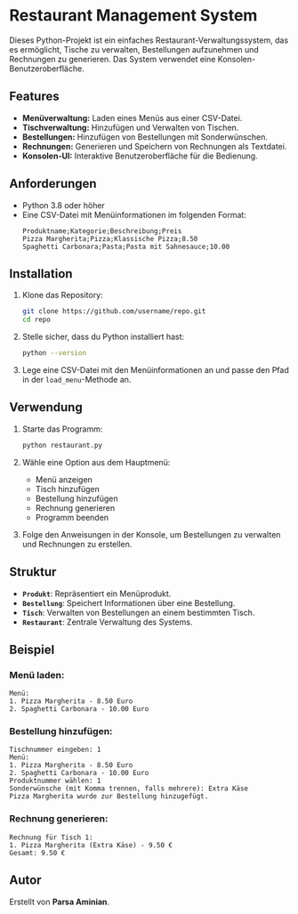 # Restaurant Management System

Dieses Python-Projekt ist ein einfaches Restaurant-Verwaltungssystem, das es ermöglicht, Tische zu verwalten, Bestellungen aufzunehmen und Rechnungen zu generieren. Das System verwendet eine Konsolen-Benutzeroberfläche.

## Features

- **Menüverwaltung:** Laden eines Menüs aus einer CSV-Datei.
- **Tischverwaltung:** Hinzufügen und Verwalten von Tischen.
- **Bestellungen:** Hinzufügen von Bestellungen mit Sonderwünschen.
- **Rechnungen:** Generieren und Speichern von Rechnungen als Textdatei.
- **Konsolen-UI:** Interaktive Benutzeroberfläche für die Bedienung.

## Anforderungen

- Python 3.8 oder höher
- Eine CSV-Datei mit Menüinformationen im folgenden Format:
  ```
  Produktname;Kategorie;Beschreibung;Preis
  Pizza Margherita;Pizza;Klassische Pizza;8.50
  Spaghetti Carbonara;Pasta;Pasta mit Sahnesauce;10.00
  ```

## Installation

1. Klone das Repository:

   ```bash
   git clone https://github.com/username/repo.git
   cd repo
   ```

2. Stelle sicher, dass du Python installiert hast:

   ```bash
   python --version
   ```

3. Lege eine CSV-Datei mit den Menüinformationen an und passe den Pfad in der `load_menu`-Methode an.

## Verwendung

1. Starte das Programm:

   ```bash
   python restaurant.py
   ```

2. Wähle eine Option aus dem Hauptmenü:

   - Menü anzeigen
   - Tisch hinzufügen
   - Bestellung hinzufügen
   - Rechnung generieren
   - Programm beenden

3. Folge den Anweisungen in der Konsole, um Bestellungen zu verwalten und Rechnungen zu erstellen.

## Struktur

- **`Produkt`**: Repräsentiert ein Menüprodukt.
- **`Bestellung`**: Speichert Informationen über eine Bestellung.
- **`Tisch`**: Verwalten von Bestellungen an einem bestimmten Tisch.
- **`Restaurant`**: Zentrale Verwaltung des Systems.

## Beispiel

### Menü laden:

```
Menü:
1. Pizza Margherita - 8.50 Euro
2. Spaghetti Carbonara - 10.00 Euro
```

### Bestellung hinzufügen:

```
Tischnummer eingeben: 1
Menü:
1. Pizza Margherita - 8.50 Euro
2. Spaghetti Carbonara - 10.00 Euro
Produktnummer wählen: 1
Sonderwünsche (mit Komma trennen, falls mehrere): Extra Käse
Pizza Margherita wurde zur Bestellung hinzugefügt.
```

### Rechnung generieren:

```
Rechnung für Tisch 1:
1. Pizza Margherita (Extra Käse) - 9.50 €
Gesamt: 9.50 €
```


## Autor

Erstellt von **Parsa Aminian**.

